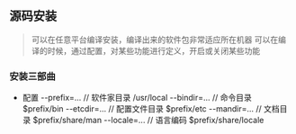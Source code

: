 ## 源码安装
> 可以在任意平台编译安装，编译出来的软件包非常适应所在机器
> 可以在编译的时候，通过配置，对某些功能进行定义，开启或关闭某些功能

### 安装三部曲
- 配置
--prefix=... // 软件家目录 /usr/local
--bindir=... // 命令目录 $prefix/bin
--etcdir=... // 配置文件目录 $prefix/etc
--mandir=... // 文档目录 $prefix/share/man
--locale=... // 语言编码 $prefix/share/locale 